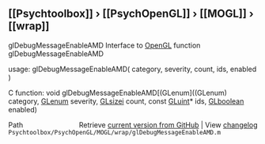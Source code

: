 ## [[Psychtoolbox]] &#8250; [[PsychOpenGL]] &#8250; [[MOGL]] &#8250; [[wrap]]

glDebugMessageEnableAMD  Interface to [OpenGL](OpenGL) function glDebugMessageEnableAMD  
  
usage:  glDebugMessageEnableAMD( category, severity, count, ids, enabled )  
  
C function:  void glDebugMessageEnableAMD[(GLenum]((GLenum) category, [GLenum](GLenum) severity, [GLsizei](GLsizei) count, const [GLuint](GLuint)\* ids, [GLboolean](GLboolean) enabled)  




<div class="code_header" style="text-align:right;">
  <span style="float:left;">Path&nbsp;&nbsp;</span> <span class="counter">Retrieve <a href=
  "https://raw.github.com/Psychtoolbox-3/Psychtoolbox-3/beta/Psychtoolbox/PsychOpenGL/MOGL/wrap/glDebugMessageEnableAMD.m">current version from GitHub</a> | View <a href=
  "https://github.com/Psychtoolbox-3/Psychtoolbox-3/commits/beta/Psychtoolbox/PsychOpenGL/MOGL/wrap/glDebugMessageEnableAMD.m">changelog</a></span>
</div>
<div class="code">
  <code>Psychtoolbox/PsychOpenGL/MOGL/wrap/glDebugMessageEnableAMD.m</code>
</div>

